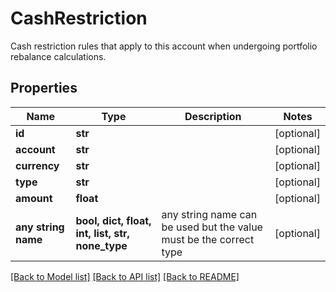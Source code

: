# CashRestriction

Cash restriction rules that apply to this account when undergoing portfolio rebalance calculations.

## Properties
Name | Type | Description | Notes
------------ | ------------- | ------------- | -------------
**id** | **str** |  | [optional] 
**account** | **str** |  | [optional] 
**currency** | **str** |  | [optional] 
**type** | **str** |  | [optional] 
**amount** | **float** |  | [optional] 
**any string name** | **bool, dict, float, int, list, str, none_type** | any string name can be used but the value must be the correct type | [optional]

[[Back to Model list]](../README.md#documentation-for-models) [[Back to API list]](../README.md#documentation-for-api-endpoints) [[Back to README]](../README.md)


